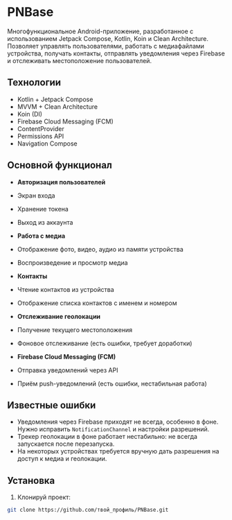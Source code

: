 # PNBase

Многофункциональное Android-приложение, разработанное с использованием Jetpack Compose, Kotlin, Koin и Clean Architecture. Позволяет управлять пользователями, работать с медиафайлами устройства, получать контакты, отправлять уведомления через Firebase и отслеживать местоположение пользователей.

## Технологии

- Kotlin + Jetpack Compose
- MVVM + Clean Architecture
- Koin (DI) 
- Firebase Cloud Messaging (FCM)
- ContentProvider
- Permissions API
- Navigation Compose

## Основной функционал

-  **Авторизация пользователей**
  - Экран входа
  - Хранение токена
  - Выход из аккаунта

-  **Работа с медиа**
  - Отображение фото, видео, аудио из памяти устройства
  - Воспроизведение и просмотр медиа

-  **Контакты**
  - Чтение контактов из устройства
  - Отображение списка контактов с именем и номером

-  **Отслеживание геолокации**
  - Получение текущего местоположения
  - Фоновое отслеживание (есть ошибки, требует доработки)

-  **Firebase Cloud Messaging (FCM)**
  - Отправка уведомлений через API
  - Приём push-уведомлений (есть ошибки, нестабильная работа)

##  Известные ошибки

-  Уведомления через Firebase приходят не всегда, особенно в фоне. Нужно исправить `NotificationChannel` и настройки разрешений.
-  Трекер геолокации в фоне работает нестабильно: не всегда запускается после перезапуска.
-  На некоторых устройствах требуется вручную дать разрешения на доступ к медиа и геолокации.
  
##  Установка

1. Клонируй проект:
```bash
git clone https://github.com/твой_профиль/PNBase.git
